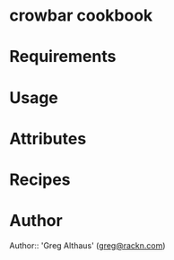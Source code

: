 # crowbar cookbook

# Requirements

# Usage

# Attributes

# Recipes

# Author

Author:: 'Greg Althaus' (greg@rackn.com)
